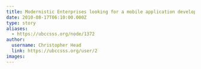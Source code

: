 ```yaml
---
title: Modernistic Enterprises looking for a mobile application developer 
date: 2010-08-17T06:10:00.000Z
type: story
aliases:
  - https://ubccsss.org/node/1372
author:
  username: Christopher Head
  link: https://ubccsss.org/user/2
images:
---
```


